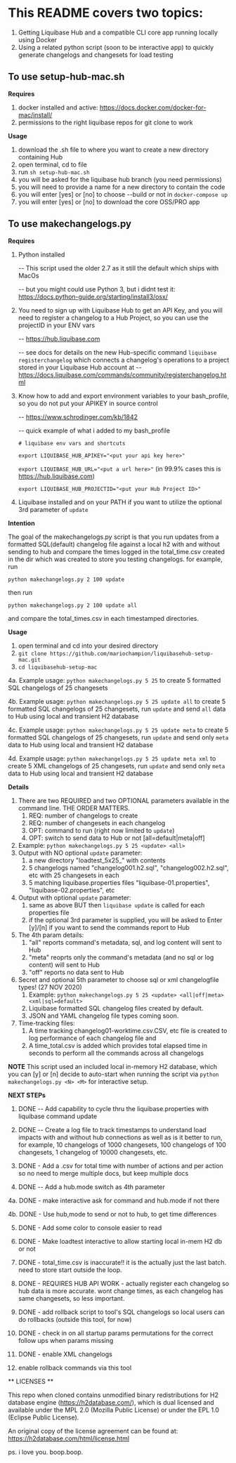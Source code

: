 # This README covers two topics:
1. Getting Liquibase Hub and a compatible CLI core app running locally using Docker
2. Using a related python script (soon to be interactive app) to quickly generate changelogs and changesets for load testing


## To use setup-hub-mac.sh 
**Requires** 

 1. docker installed and active: https://docs.docker.com/docker-for-mac/install/
 2. permissions to the right liquibase repos for git clone to work

**Usage**
1. download the .sh file to where you want to create a new directory containing Hub
2. open terminal, cd to file
3. run `sh setup-hub-mac.sh`
4. you will be asked for the liquibase hub branch (you need permissions)
5. you will need to provide a name for a new directory to contain the code
6. you will enter [yes] or [no] to choose --build or not in `docker-compose up`
7. you will enter [yes] or [no] to download the core OSS/PRO app 


## To use makechangelogs.py
**Requires** 

 1. Python installed
 
    -- This script used the older 2.7 as it still the default which ships with MacOs
    
    -- but you might could use Python 3, but i didnt test it: https://docs.python-guide.org/starting/install3/osx/
    
 2. You need to sign up with Liquibase Hub to get an API Key, and you will need to register a changelog to a Hub Project, so you can use the projectID in your ENV vars
 
    -- https://hub.liquibase.com

    -- see docs for details on the new Hub-specific command `liquibase registerchangelog` which connects a changelog's operations to a project stored in your 
    Liquibase Hub account at 
    -- https://docs.liquibase.com/commands/community/registerchangelog.html
    
 3. Know how to add and export environment variables to your bash_profile, so you do not put your APIKEY in source control
 
    -- https://www.schrodinger.com/kb/1842
    
    -- quick example of what i added to my bash_profile
    
    `# liquibase env vars and shortcuts`
    
     `export LIQUIBASE_HUB_APIKEY="<put your api key here>"`
     
	 `export LIQUIBASE_HUB_URL="<put a url here>"` (in 99.9% cases this is https://hub.liquibase.com)
	 
 	 `export LIQUIBASE_HUB_PROJECTID="<put your Hub Project ID>"`
 	 
 4. Liquibase installed and on your PATH if you want to utilize the optional 3rd parameter of `update`
	 
	 
**Intention** 
	 
The goal of the makechangelogs.py script is that you run updates from a formatted SQL(default) changelog file against a local h2 with and without sending to hub and compare the times logged in the total_time.csv created in the dir which was created to store you testing changelogs. for example, run

`python makechangelogs.py 2 100 update`

then run 

`python makechangelogs.py 2 100 update all`

and compare the total_times.csv in each timestamped directories.
	 
	 
**Usage** 
1. open terminal and cd into your desired directory
2. `git clone https://github.com/mariochampion/liquibasehub-setup-mac.git`
3. `cd liquibasehub-setup-mac`

4a. Example usage: `python makechangelogs.py 5 25` to create 5 formatted SQL changelogs of 25 changesets 


4b. Example usage: `python makechangelogs.py 5 25 update all` to create 5 formatted SQL changelogs of 25 changesets, run `update` and send `all` data to Hub using local and transient H2 database


4c. Example usage: `python makechangelogs.py 5 25 update meta` to create 5 formatted SQL changelogs of 25 changesets, run `update` and send only `meta` data to Hub using local and transient H2 database

4d. Example usage: `python makechangelogs.py 5 25 update meta xml` to create 5 XML changelogs of 25 changesets, run `update` and send only `meta` data to Hub using local and transient H2 database

**Details**
1. There are two REQUIRED and two OPTIONAL parameters available in the command line. THE ORDER MATTERS.
    1. REQ: number of changelogs to create
    2. REQ: number of changesets in each changelog
    3. OPT: command to run (right now limited to `update`)
    4. OPT: switch to send data to Hub or not [all=default|meta|off]
2. Example: `python makechangelogs.py 5 25 <update> <all>` 
3. Output with NO optional `update` parameter: 
	1. a new directory "loadtest_5x25_<HrMinSecTimestamp>" with contents
	2. 5 changelogs named "changelog001.h2.sql", "changelog002.h2.sql", etc with 25 changesets in each
	3. 5 matching liquibase.properties files "liquibase-01.properties", "liquibase-02.properties", etc
4. Output with optional `update` parameter: 
	1. same as above BUT then `liquibase update` is called for each properties file
	2. if the optional 3rd parameter is supplied, you will be asked to Enter [y]/[n] if you want to send the commands report to Hub
5. The 4th param details:
    1. "all" reports command's metadata, sql, and log content will sent to Hub
    2. "meta" reoprts only the command's metadata (and no sql or log content) will sent to Hub
    3. "off" reports no data sent to Hub
6. Secret and optional 5th parameter to choose sql or xml changelogfile types! (27 NOV 2020)
	1. Example: `python makechangelogs.py 5 25 <update> <all|off|meta> <xml|sql=default>`
	2. Liquibase formatted SQL changelog files created by default.
	3. JSON and YAML changelog file types coming soon.
7. Time-tracking files:
	1. A time tracking changelog01-worktime.csv.CSV, etc file is created to log performance of each changelog file and 
	2. A time_total.csv is added which provides total elapsed time in seconds to perform all the commands across all changelogs

**NOTE**
This script used an included local in-memory H2 database, which you can [y] or [n] decide to auto-start when running the script via 
`python makechangelogs.py <N> <M>` for interactive setup.

	
**NEXT STEPs**
1. DONE -- Add capability to cycle thru the liquibase.properties with liquibase command update
2. DONE -- Create a log file to track timestamps to understand load impacts with and without hub connections as well as is it better to run, for example, 10 changelogs of 1000 changesets, 100 changelogs of 100 changesets, 1 changelog of 10000 changesets, etc.
3. DONE - Add a .csv for total time with number of actions and per action so no need to merge multiple docs, but keep multiple docs 

4. DONE -- Add a hub.mode switch as 4th parameter

4a. DONE - make interactive ask for command and hub.mode if not there

4b. DONE - Use hub,mode to send or not to hub, to get time differences

5. DONE - Add some color to console easier to read

6. DONE - Make loadtest interactive to allow starting local in-mem H2 db or not

7. DONE - total_time.csv is inaccurate!! it is the actually just the last batch. need to store start outside the loop.

8. DONE - REQUIRES HUB API WORK -  actually register each changelog so hub data is more accurate. wont change times, as each changelog has same changesets, so less important.

9. DONE - add rollback script to tool's SQL changelogs so local users can do rollbacks (outside this tool, for now)

10. DONE - check in on all startup params permutations for the correct follow ups when params missing

11. DONE - enable XML changelogs

12. enable rollback commands via this tool






** LICENSES **

This repo when cloned contains unmodified binary redistributions for
H2 database engine (https://h2database.com/),
which is dual licensed and available under the MPL 2.0
(Mozilla Public License) or under the EPL 1.0 (Eclipse Public License).


An original copy of the license agreement can be found at:
https://h2database.com/html/license.html
	
	
	
ps. i love you. boop.boop.